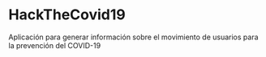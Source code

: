 # HackTheCovid19
Aplicación para generar información sobre el movimiento de usuarios para la prevención del COVID-19
